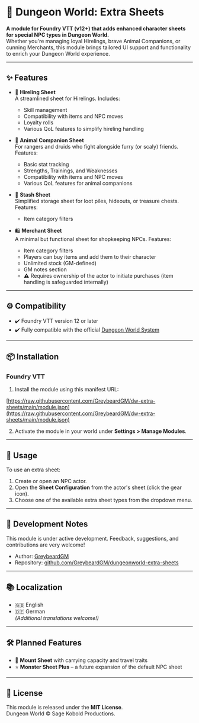# 🐉 Dungeon World: Extra Sheets

**A module for Foundry VTT (v12+) that adds enhanced character sheets for special NPC types in Dungeon World.**  
Whether you're managing loyal Hirelings, brave Animal Companions, or cunning Merchants, this module brings tailored UI support and functionality to enrich your Dungeon World experience.

---

## ✨ Features

- 📜 **Hireling Sheet**  
  A streamlined sheet for Hirelings. Includes:
  - Skill management
  - Compatibility with items and NPC moves
  - Loyalty rolls
  - Various QoL features to simplify hireling handling

- 🐾 **Animal Companion Sheet**  
  For rangers and druids who fight alongside furry (or scaly) friends. Features:
  - Basic stat tracking
  - Strengths, Trainings, and Weaknesses
  - Compatibility with items and NPC moves
  - Various QoL features for animal companions

- 🎁 **Stash Sheet**  
  Simplified storage sheet for loot piles, hideouts, or treasure chests. Features:
  - Item category filters

- 🛍️ **Merchant Sheet**  
  A minimal but functional sheet for shopkeeping NPCs. Features:
  - Item category filters
  - Players can buy items and add them to their character
  - Unlimited stock (GM-defined)
  - GM notes section
  - ⚠️ Requires ownership of the actor to initiate purchases (item handling is safeguarded internally)

---

## ⚙️ Compatibility

- ✔️ Foundry VTT version 12 or later
- ✔️ Fully compatible with the official [Dungeon World System](https://foundryvtt.com/packages/dungeonworld)

---

## 📦 Installation

### Foundry VTT

1. Install the module using this manifest URL:  

[https://raw.githubusercontent.com/GreybeardGM/dw-extra-sheets/main/module.json](https://raw.githubusercontent.com/GreybeardGM/dw-extra-sheets/main/module.json)

2. Activate the module in your world under **Settings > Manage Modules**.

---

## 🔧 Usage

To use an extra sheet:

1. Create or open an NPC actor.
2. Open the **Sheet Configuration** from the actor's sheet (click the gear icon).
3. Choose one of the available extra sheet types from the dropdown menu.

---

## 🧪 Development Notes

This module is under active development. Feedback, suggestions, and contributions are very welcome!

- Author: [GreybeardGM](https://github.com/GreybeardGM)
- Repository: [github.com/GreybeardGM/dungeonworld-extra-sheets](https://github.com/GreybeardGM/dungeonworld-extra-sheets)

---

## 📚 Localization

- 🇬🇧 English
- 🇩🇪 German  
_(Additional translations welcome!)_

---

## 🛠 Planned Features

- 🐴 **Mount Sheet** with carrying capacity and travel traits
- ⭐ **Monster Sheet Plus** – a future expansion of the default NPC sheet

---

## 📜 License

This module is released under the **MIT License**.  
Dungeon World © Sage Kobold Productions.
